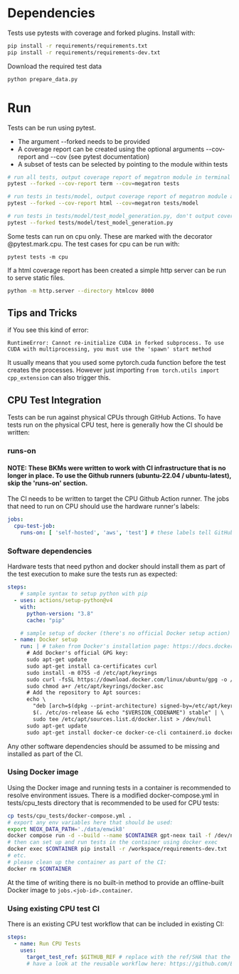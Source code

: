 # Dependencies

Tests use pytests with coverage and forked plugins. Install with:

```bash
pip install -r requirements/requirements.txt
pip install -r requirements/requirements-dev.txt
```

Download the required test data
```bash
python prepare_data.py
```

# Run

Tests can be run using pytest.

* The argument --forked needs to be provided
* A coverage report can be created using the optional arguments --cov-report and --cov (see pytest documentation)
* A subset of tests can be selected by pointing to the module within tests

```bash
# run all tests, output coverage report of megatron module in terminal
pytest --forked --cov-report term --cov=megatron tests

# run tests in tests/model, output coverage report of megatron module as html
pytest --forked --cov-report html --cov=megatron tests/model

# run tests in tests/model/test_model_generation.py, don't output coverage report
pytest --forked tests/model/test_model_generation.py
```

Some tests can run on cpu only. These are marked with the decorator @pytest.mark.cpu.
The test cases for cpu can be run with:
```
pytest tests -m cpu
```

If a html coverage report has been created a simple http server can be run to serve static files.

```bash
python -m http.server --directory htmlcov 8000
```


## Tips and Tricks
if You see this kind of error:
```
RuntimeError: Cannot re-initialize CUDA in forked subprocess. To use CUDA with multiprocessing, you must use the 'spawn' start method
```
It usually means that you used some pytorch.cuda function before the test creates the processes. However just importing `from torch.utils import cpp_extension` can also trigger this.


## CPU Test Integration

Tests can be run against physical CPUs through GitHub Actions. To have tests run on the physical CPU test, here is generally how the CI should be written:

### runs-on

#### NOTE: These BKMs were written to work with CI infrastructure that is no longer in place. To use the Github runners (ubuntu-22.04 / ubuntu-latest), skip the 'runs-on' section.

The CI needs to be written to target the CPU Github Action runner. The jobs that need to run on CPU should use the hardware runner's labels:
```yaml
jobs:
  cpu-test-job:
    runs-on: [ 'self-hosted', 'aws', 'test'] # these labels tell GitHub to execute on the runner with the 'aws' and 'test' labels
```

### Software dependencies

Hardware tests that need python and docker should install them as part of the test execution to make sure the tests run as expected:
```yaml
steps:
    # sample syntax to setup python with pip
  - uses: actions/setup-python@v4
    with:
      python-version: "3.8"
      cache: "pip"

    # sample setup of docker (there's no official Docker setup action)
  - name: Docker setup
    run: | # taken from Docker's installation page: https://docs.docker.com/engine/install/ubuntu/
      # Add Docker's official GPG key:
      sudo apt-get update
      sudo apt-get install ca-certificates curl
      sudo install -m 0755 -d /etc/apt/keyrings
      sudo curl -fsSL https://download.docker.com/linux/ubuntu/gpg -o /etc/apt/keyrings/docker.asc
      sudo chmod a+r /etc/apt/keyrings/docker.asc
      # Add the repository to Apt sources:
      echo \
        "deb [arch=$(dpkg --print-architecture) signed-by=/etc/apt/keyrings/docker.asc] https://download.docker.com/linux/ubuntu \
        $(. /etc/os-release && echo "$VERSION_CODENAME") stable" | \
        sudo tee /etc/apt/sources.list.d/docker.list > /dev/null
      sudo apt-get update
      sudo apt-get install docker-ce docker-ce-cli containerd.io docker-buildx-plugin docker-compose-plugin -y
```

Any other software dependencies should be assumed to be missing and installed as part of the CI.

### Using Docker image

Using the Docker image and running tests in a container is recommended to resolve environment issues. There is a modified docker-compose.yml in tests/cpu_tests directory that is recommended to be used for CPU tests:

```bash
cp tests/cpu_tests/docker-compose.yml .
# export any env variables here that should be used:
export NEOX_DATA_PATH='./data/enwik8'
docker compose run -d --build --name $CONTAINER gpt-neox tail -f /dev/null
# then can set up and run tests in the container using docker exec
docker exec $CONTAINER pip install -r /workspace/requirements-dev.txt
# etc.
# please clean up the container as part of the CI:
docker rm $CONTAINER
```

At the time of writing there is no built-in method to provide an offline-built Docker image to `jobs.<job-id>.container`.

### Using existing CPU test CI

There is an existing CPU test workflow that can be included in existing CI:

```yaml
steps:
  - name: Run CPU Tests
    uses:
      target_test_ref: $GITHUB_REF # replace with the ref/SHA that the tests should be run on
      # have a look at the reusable workflow here: https://github.com/EleutherAI/gpt-neox/blob/main/tests/cpu_tests/action.yml
```
